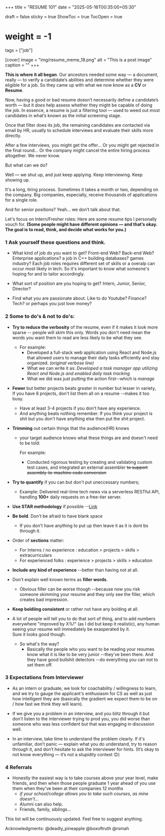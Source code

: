 +++
title = "RESUME 101"
date = "2025-05-16T00:35:00+05:30"

draft = false
sticky = true
ShowToc = true
TocOpen = true
# weight  = -1

tags = ["job"]

[cover]
image = "img/resume_meme_18.png"
alt = "This is a post image"
caption = ""
+++

**This is where it all began**.
Our ancestors needed some way — a document, really — to verify a candidate’s abilities and determine whether they were eligible for a job.
So they came up with what we now know as a **CV** or **Resume**.

Now, having a good or bad resume doesn’t necessarily define a candidate’s worth — but it *does* help assess whether they might be capable of doing the job.
In essence, a resume is just a filtering tool — used to weed out most candidates in what’s known as the initial screening stage.

Once that filter does its job, the remaining candidates are contacted via email by HR, usually to schedule interviews and evaluate their skills more directly.

After a few interviews, you might get the offer...
Or you might get rejected in the final round...
Or the company might cancel the entire hiring process altogether.
We never know.

But what can we do?

Well — we shut up, and just keep applying. Keep interviewing. Keep showing up.

It's a long, tiring process. Sometimes it takes a month or two, depending on the company.
Big companies, especially, receive thousands of applications for a single role.

And for senior positions?
Yeah... we don’t talk about that.

Let's focus on Intern/Fresher roles:
Here are some resume tips I personally vouch for.
**(Some people might have different opinions — and that’s okay. The goal is to read, think, and decide what works for you.)**

### 1 Ask yourself these questions and think.

- What kind of job do you want to get? Front-end Web? Back-end Web? Enterprise applications? a job in C++ building databases? games industry?
Each job roles requires different set of skills or a overalp can occur most likely in tech.
So it's important to know what someone's hoping for and to tailor accordingly.

- What sort of position are you hoping to get?
Intern, Junior, Senior, Director?

- Find what you are passionate about.
Like to do Youtube? Finance? Tech? or perhaps you just love money?

### 2 Some to do's & not to do's: 

- **Try to reduce the verbosity** of the resume, even if it makes it look more sparse -- people will skim this only. Words you don't need mean the words you want them to read are less likely to be what they see.
  
  - For example:  
    - Developed a full-stack web application using React and Node.js that allowed users to manage their daily tasks efficiently and stay organized. *(original verbose line)*  
    - What we can write it as: *Developed a task manager app utilizing React and Node.js and enabled daily task tracking*  
    - What we did was just putting the action first--which is *manage*

- **Fewer** but better projects beats greater in number but lesser in variety, If you have 8 projects, don't list them all on a resume --makes it too busy.

    - Have at least 3-4 projects if you don't have any experience.
    - And anything beats nothing remember. If you think your project is shit but you don't have anything else then put the shit project.

- **Trimming** out certain things that the audience(HR) knows
    
    - your target audience knows what these things are and doesn't need to be told:

        For example:
        - Conducted rigorous testing by creating and validating custom test cases, and integrated an external assembler ~~to support assembly-to-machine code conversion~~

- **Try to quantify** if you can but don't put uneccessary numbers;

    - Example: Delivered real-time tech news via a serverless RESTful API, handling **100+** daily requests on a free-tier server.

- **Use STAR methodology** if possible --[Link](https://www.themuse.com/advice/star-interview-method)

- **Be bold**. Don't be afraid to have blank space
    - If you don't have anything to put up then leave it as it is dont bs through it.

- Order of **sections** matter:
    - For Interns / no experience : education > projects > skills > extracurriculars
    - For experienced folks : experience > projects > skills > education

- **Include any kind of experience** --better than having not at all.

- Don't explain well known terms as **filler words**.
    - Obvious filler can be worse though --because now you risk someone skimming your resume and they only see the filler, which creates bad impression.

- **Keep boldiing consistent** or rather not have any bolding at all. 

- A lot of people will tell you to do that sort of thing, and to add numbers everywhere "improved by X%!" (as I did but keep it realistic), any human seeing your resume will immediately be exasperated by it. <br>  Sure it looks good though. 
    - So what's the way? 
        - Basically the people who you want to be reading your resumes know what it is like to be very junior --they've been there. And they have good bullshit detectors --do everything you can not to set them off.

### 3 Expectations from Interviewer

- As an intern or graduate, we look for coachability / willingness to learn, and we try to gauge the applicant's enthusiasm for CS as well as just how intelligent they are (basically the gradient we expect them to be on / how fast we think they will learn).

- If we give you a problem in an interview, and you blitz through it but don't listen to the interviewer trying to prod you, you did worse than someone who was less confident but that was engaging in discussion well.

- In an interview, take time to understand the problem clearly.
If it's unfamiliar, don’t panic — explain what you do understand, try to reason through it, and don’t hesitate to ask the interviewer for hints.
(It’s okay to not know everything — it’s not a stupidity contest 😊)

### 4 Referrals

- Honestly the easiest way is to take courses above your year level, make friends, and then when those people graduate 1 year ahead of you use them when they've been at their companies 12 months
    - *if your school/college allows you to take such courses, as mine doesn't*...
    - Alumni can also help.
    - Friends, family, siblings...

This list will be continuously updated. Feel free to suggest anything.

Acknowledgments: 
@deadly_pineapple
@boxoftruth
@rsmah